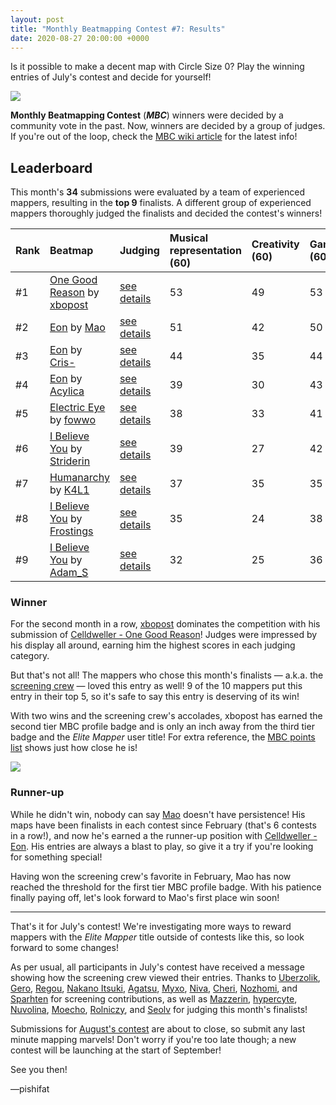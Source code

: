 ```yaml
---
layout: post
title: "Monthly Beatmapping Contest #7: Results"
date: 2020-08-27 20:00:00 +0000
---
```


Is it possible to make a decent map with Circle Size 0? Play the winning entries of July's contest and decide for yourself!

![](/wiki/shared/news/banners/monthly-beatmapping-contest.png)

**Monthly Beatmapping Contest** (***MBC***) winners were decided by a community vote in the past. Now, winners are decided by a group of judges. If you're out of the loop, check the [MBC wiki article](/wiki/Contests/Monthly_Beatmapping_Contest) for the latest info!

## Leaderboard

This month's **34** submissions were evaluated by a team of experienced mappers, resulting in the **top 9** finalists. A different group of experienced mappers thoroughly judged the finalists and decided the contest's winners!

| Rank | Beatmap | Judging | Musical representation (60) | Creativity (60) | Gameplay (60) | Limitation (30) | Raw total | Standardized total |
| :-- | :-- | :-- | :-- | :-- | :-- | :-- | :-- | :-- |
| \#1 | [One Good Reason](https://osu.ppy.sh/beatmapsets/1244127#osu/2586241) by [xbopost](https://osu.ppy.sh/users/6842421) | [see details](https://mappersguild.com/contestresults?submission=5f20b19f014d4d10626e7c09 ) | 53 | 49 | 53 | 28 | **183** | **8.94** |
| \#2 | [Eon](https://osu.ppy.sh/beatmapsets/1244558#osu/2587071) by [Mao](https://osu.ppy.sh/users/2204515) | [see details](https://mappersguild.com/contestresults?submission=5f20b027014d4d10626e7bef) | 51 | 42 | 50 | 28 | **171** | **6.32** |
| \#3 | [Eon](https://osu.ppy.sh/beatmapsets/1244150#osu/2586272) by [Cris-](https://osu.ppy.sh/users/6175280) | [see details](https://mappersguild.com/contestresults?submission=5f20aff2014d4d10626e7be8) | 44 | 35 | 44 | 22 | **145** | **1.24** |
| \#4 | [Eon](https://osu.ppy.sh/beatmapsets/1244472#osu/2586922) by [Acylica](https://osu.ppy.sh/users/1943309) | [see details](https://mappersguild.com/contestresults?submission=5f20afe1014d4d10626e7be5) | 39 | 30 | 43 | 21 | **133** | **-0.40** |
| \#5 | [Electric Eye](https://osu.ppy.sh/beatmapsets/1244129#osu/2586244) by [fowwo](https://osu.ppy.sh/users/4547551) | [see details](https://mappersguild.com/contestresults?submission=5f20afec014d4d10626e7be7) | 38 | 33 | 41 | 19 | **131** | **-1.74** |
| \#6 | [I Believe You](https://osu.ppy.sh/beatmapsets/1244179#osu/2586329) by [Striderin](https://osu.ppy.sh/users/10193902) | [see details](https://mappersguild.com/contestresults?submission=5f20afba014d4d10626e7be0) | 39 | 27 | 42 | 20 | **128** | **-1.92** |
| \#7 | [Humanarchy](https://osu.ppy.sh/beatmapsets/1244153#osu/2586276) by [K4L1](https://osu.ppy.sh/users/11334594) | [see details](https://mappersguild.com/contestresults?submission=5f20aff6014d4d10626e7be9) | 37 | 35 | 35 | 24 | **131** | **-1.99** |
| \#8 | [I Believe You](https://osu.ppy.sh/beatmapsets/1245508#osu/2588949) by [Frostings](https://osu.ppy.sh/users/2652543) | [see details](https://mappersguild.com/contestresults?submission=5f20b0f8014d4d10626e7bfe) | 35 | 24 | 38 | 18 | **115** | **-4.39** |
| \#9 | [I Believe You](https://osu.ppy.sh/beatmapsets/1244126#osu/2586240) by [Adam_S](https://osu.ppy.sh/users/11678065) | [see details](https://mappersguild.com/contestresults?submission=5f20b1a2014d4d10626e7c0a) | 32 | 25 | 36 | 15 | **108** | **-6.06** |

### Winner

For the second month in a row, [xbopost](https://osu.ppy.sh/users/6842421) dominates the competition with his submission of [Celldweller - One Good Reason](https://osu.ppy.sh/beatmapsets/1244127#osu/2586241)! Judges were impressed by his display all around, earning him the highest scores in each judging category.

But that's not all! The mappers who chose this month's finalists — a.k.a. the [screening crew](/wiki/Contests/Monthly_Beatmapping_Contest#screening) — loved this entry as well! 9 of the 10 mappers put this entry in their top 5, so it's safe to say this entry is deserving of its win!

With two wins and the screening crew's accolades, xbopost has earned the second tier MBC profile badge and is only an inch away from the third tier badge and the *Elite Mapper* user title! For extra reference, the [MBC points list](/wiki/Contests/Monthly_Beatmapping_Contest#rewards) shows just how close he is!

![](/wiki/shared/news/2020-05-22-monthly-beatmapping-contest-4-results/mbc-badge-2.png)

### Runner-up

While he didn't win, nobody can say [Mao](https://osu.ppy.sh/users/2204515) doesn't have persistence! His maps have been finalists in each contest since February (that's 6 contests in a row!), and now he's earned a the runner-up position with [Celldweller - Eon](https://osu.ppy.sh/beatmapsets/1244558#osu/2587071). His entries are always a blast to play, so give it a try if you're looking for something special!

Having won the screening crew's favorite in February, Mao has now reached the threshold for the first tier MBC profile badge. With his patience finally paying off, let's look forward to Mao's first place win soon!

---

That's it for July's contest! We're investigating more ways to reward mappers with the *Elite Mapper* title outside of contests like this, so look forward to some changes!

As per usual, all participants in July's contest have received a message showing how the screening crew viewed their entries. Thanks to [Uberzolik](https://osu.ppy.sh/users/1314547), [Gero](https://osu.ppy.sh/users/1467715), [Regou](https://osu.ppy.sh/users/419954), [Nakano Itsuki](https://osu.ppy.sh/users/4600383), [Agatsu](https://osu.ppy.sh/users/5579871), [Myxo](https://osu.ppy.sh/users/2202645), [Niva](https://osu.ppy.sh/users/197805), [Cheri](https://osu.ppy.sh/users/5226970), [Nozhomi](https://osu.ppy.sh/users/2716981), and [Sparhten](https://osu.ppy.sh/users/7601720) for screening contributions, as well as [Mazzerin](https://osu.ppy.sh/users/2942381), [hypercyte](https://osu.ppy.sh/users/9155377), [Nuvolina](https://osu.ppy.sh/users/10974170), [Moecho](https://osu.ppy.sh/users/5075660), [Rolniczy](https://osu.ppy.sh/users/8331132), and [Seolv](https://osu.ppy.sh/users/8067876) for judging this month's finalists!

Submissions for [August's contest](https://osu.ppy.sh/community/contests/110) are about to close, so submit any last minute mapping marvels! Don't worry if you're too late though; a new contest will be launching at the start of September!

See you then!

—pishifat
